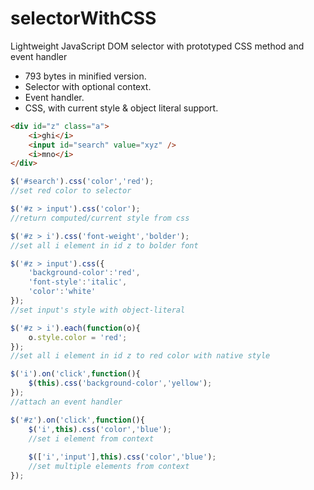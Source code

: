 # selectorWithCSS
Lightweight JavaScript DOM selector with prototyped CSS method and event handler
- 793 bytes in minified version.
- Selector with optional context.
- Event handler.
- CSS, with current style & object literal support.

```html
<div id="z" class="a">
	<i>ghi</i>
	<input id="search" value="xyz" />
	<i>mno</i>
</div>
```
```javascript
$('#search').css('color','red');
//set red color to selector

$('#z > input').css('color');
//return computed/current style from css

$('#z > i').css('font-weight','bolder');
//set all i element in id z to bolder font

$('#z > input').css({
	'background-color':'red',
	'font-style':'italic',
	'color':'white'
});
//set input's style with object-literal

$('#z > i').each(function(o){
	o.style.color = 'red';
});
//set all i element in id z to red color with native style

$('i').on('click',function(){
    $(this).css('background-color','yellow');
});
//attach an event handler

$('#z').on('click',function(){
	$('i',this).css('color','blue');
	//set i element from context
	
	$(['i','input'],this).css('color','blue');
	//set multiple elements from context
});
```
